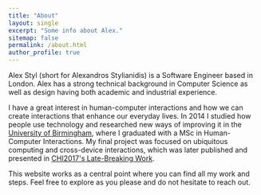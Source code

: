 ```yaml
---
title: "About"
layout: single
excerpt: "Some info about Alex."
sitemap: false
permalink: /about.html
author_profile: true
---
```


Alex Styl (short for Alexandros Stylianidis) is a Software Engineer based in London. Alex has a strong technical background in Computer Science as well as design having both academic and industrial experience.

I have a great interest in human-computer interactions and how we can create interactions that enhance our everyday lives. In 2014 I studied how people use technology and researched new ways of improving it in the [University of Birmingham](http://www.birmingham.ac.uk/index.aspx), where I graduated with a MSc in Human-Computer Interactions. My final project was focused on ubiquitous computing and cross-device interactions, which was later published and presented in [CHI2017's Late-Breaking Work](http://alexstyl.com/SenseBelt-A-Belt-Worn-Sensor-to-Support-Cross-Device-Interaction/).

This website works as a central point where you can find all my work and steps. Feel free to explore as you please and do not hesitate to reach out.
